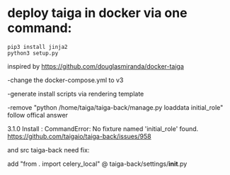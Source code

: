 # deploy taiga in docker via one command:

```
pip3 install jinja2
python3 setup.py
```

inspired by https://github.com/douglasmiranda/docker-taiga

-change the docker-compose.yml to  v3

-generate install scripts via rendering template

-remove "python /home/taiga/taiga-back/manage.py loaddata initial_role"  follow offical answer 

3.1.0 Install : CommandError: No fixture named 'initial_role' found.
https://github.com/taigaio/taiga-back/issues/958





and src taiga-back need fix:

add "from . import celery_local" @ taiga-back/settings/__init__.py
